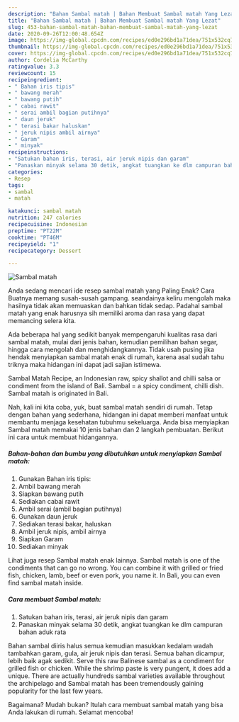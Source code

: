 ```yaml
---
description: "Bahan Sambal matah | Bahan Membuat Sambal matah Yang Lezat"
title: "Bahan Sambal matah | Bahan Membuat Sambal matah Yang Lezat"
slug: 453-bahan-sambal-matah-bahan-membuat-sambal-matah-yang-lezat
date: 2020-09-26T12:00:48.654Z
image: https://img-global.cpcdn.com/recipes/ed0e296bd1a71dea/751x532cq70/sambal-matah-foto-resep-utama.jpg
thumbnail: https://img-global.cpcdn.com/recipes/ed0e296bd1a71dea/751x532cq70/sambal-matah-foto-resep-utama.jpg
cover: https://img-global.cpcdn.com/recipes/ed0e296bd1a71dea/751x532cq70/sambal-matah-foto-resep-utama.jpg
author: Cordelia McCarthy
ratingvalue: 3.3
reviewcount: 15
recipeingredient:
- " Bahan iris tipis"
- " bawang merah"
- " bawang putih"
- " cabai rawit"
- " serai ambil bagian putihnya"
- " daun jeruk"
- " terasi bakar haluskan"
- " jeruk nipis ambil airnya"
- " Garam"
- " minyak"
recipeinstructions:
- "Satukan bahan iris, terasi, air jeruk nipis dan garam"
- "Panaskan minyak selama 30 detik, angkat tuangkan ke dlm campuran bahan aduk rata"
categories:
- Resep
tags:
- sambal
- matah

katakunci: sambal matah 
nutrition: 247 calories
recipecuisine: Indonesian
preptime: "PT22M"
cooktime: "PT46M"
recipeyield: "1"
recipecategory: Dessert

---
```



![Sambal matah](https://img-global.cpcdn.com/recipes/ed0e296bd1a71dea/751x532cq70/sambal-matah-foto-resep-utama.jpg)

Anda sedang mencari ide resep sambal matah yang Paling Enak? Cara Buatnya memang susah-susah gampang. seandainya keliru mengolah maka hasilnya tidak akan memuaskan dan bahkan tidak sedap. Padahal sambal matah yang enak harusnya sih memiliki aroma dan rasa yang dapat memancing selera kita.

Ada beberapa hal yang sedikit banyak mempengaruhi kualitas rasa dari sambal matah, mulai dari jenis bahan, kemudian pemilihan bahan segar, hingga cara mengolah dan menghidangkannya. Tidak usah pusing jika hendak menyiapkan sambal matah enak di rumah, karena asal sudah tahu triknya maka hidangan ini dapat jadi sajian istimewa.

Sambal Matah Recipe, an Indonesian raw, spicy shallot and chilli salsa or condiment from the island of Bali. Sambal = a spicy condiment, chilli dish. Sambal matah is originated in Bali.


Nah, kali ini kita coba, yuk, buat sambal matah sendiri di rumah. Tetap dengan bahan yang sederhana, hidangan ini dapat memberi manfaat untuk membantu menjaga kesehatan tubuhmu sekeluarga. Anda bisa menyiapkan Sambal matah memakai 10 jenis bahan dan 2 langkah pembuatan. Berikut ini cara untuk membuat hidangannya.

<!--inarticleads1-->

##### Bahan-bahan dan bumbu yang dibutuhkan untuk menyiapkan Sambal matah:

1. Gunakan  Bahan iris tipis:
1. Ambil  bawang merah
1. Siapkan  bawang putih
1. Sediakan  cabai rawit
1. Ambil  serai (ambil bagian putihnya)
1. Gunakan  daun jeruk
1. Sediakan  terasi bakar, haluskan
1. Ambil  jeruk nipis, ambil airnya
1. Siapkan  Garam
1. Sediakan  minyak


Lihat juga resep Sambal matah enak lainnya. Sambal matah is one of the condiments that can go no wrong. You can combine it with grilled or fried fish, chicken, lamb, beef or even pork, you name it. In Bali, you can even find sambal matah inside. 

<!--inarticleads2-->

##### Cara membuat Sambal matah:

1. Satukan bahan iris, terasi, air jeruk nipis dan garam
1. Panaskan minyak selama 30 detik, angkat tuangkan ke dlm campuran bahan aduk rata


Bahan sambal diiris halus semua kemudian masukkan kedalam wadah tambahkan garam, gula, air jeruk nipis dan terasi. Semua bahan dicampur, lebih baik agak sedikit. Serve this raw Balinese sambal as a condiment for grilled fish or chicken. While the shrimp paste is very pungent, it does add a unique. There are actually hundreds sambal varieties available throughout the archipelago and Sambal matah has been tremendously gaining popularity for the last few years. 

Bagaimana? Mudah bukan? Itulah cara membuat sambal matah yang bisa Anda lakukan di rumah. Selamat mencoba!
